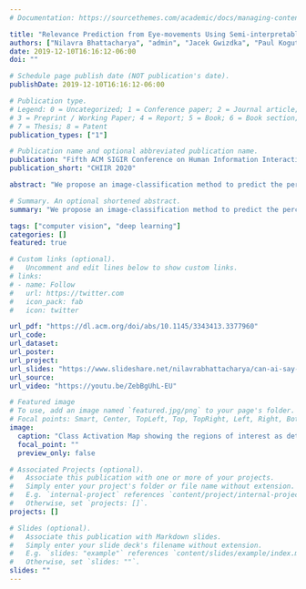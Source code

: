 ```yaml
---
# Documentation: https://sourcethemes.com/academic/docs/managing-content/

title: "Relevance Prediction from Eye-movements Using Semi-interpretable Convolutional Neural Networks"
authors: ["Nilavra Bhattacharya", "admin", "Jacek Gwizdka", "Paul Kogut"]
date: 2019-12-10T16:16:12-06:00
doi: ""

# Schedule page publish date (NOT publication's date).
publishDate: 2019-12-10T16:16:12-06:00

# Publication type.
# Legend: 0 = Uncategorized; 1 = Conference paper; 2 = Journal article;
# 3 = Preprint / Working Paper; 4 = Report; 5 = Book; 6 = Book section;
# 7 = Thesis; 8 = Patent
publication_types: ["1"]

# Publication name and optional abbreviated publication name.
publication: "Fifth ACM SIGIR Conference on Human Information Interaction and Retrieval"
publication_short: "CHIIR 2020"

abstract: "We propose an image-classification method to predict the perceived-relevance of text documents from eye-movements. We conduct an eye-tracking study where participants read short news articles, and rate them as relevant or irrelevant for answering a trigger question. We encode participants' eye-movement scanpaths as images, and use these images to train a convolutional neural network classifier. The classifier is then used to predict the perceived-relevance of news article from the scanpath images. This method is content-independent, and the classifier does not require knowledge of the screen-content, or the participant's information-task. Even with little data, the image classifier can predict perceived-relevance with up to 80% accuracy. When compared to similar eye-tracking studies from the literature, the scanpath image classifier outperforms previously reported metrics by appreciable margins. We also attempt to interpret how the image classifier differentiates between scanpaths on relevant and irrelevant documents."

# Summary. An optional shortened abstract.
summary: "We propose an image-classification method to predict the perceived-relevance of text documents from eye-movements. We conduct an eye-tracking study where participants read short news articles, and rate them as relevant or irrelevant for answering a trigger question. We encode participants' eye-movement scanpaths as images, and use these images to train a convolutional neural network classifier. The classifier is then used to predict the perceived-relevance of news article from the scanpath images. This method is content-independent, and the classifier does not require knowledge of the screen-content, or the participant's information-task. Even with little data, the image classifier can predict perceived-relevance with up to 80% accuracy. When compared to similar eye-tracking studies from the literature, the scanpath image classifier outperforms previously reported metrics by appreciable margins. We also attempt to interpret how the image classifier differentiates between scanpaths on relevant and irrelevant documents."

tags: ["computer vision", "deep learning"]
categories: []
featured: true

# Custom links (optional).
#   Uncomment and edit lines below to show custom links.
# links:
# - name: Follow
#   url: https://twitter.com
#   icon_pack: fab
#   icon: twitter

url_pdf: "https://dl.acm.org/doi/abs/10.1145/3343413.3377960"
url_code:
url_dataset:
url_poster:
url_project:
url_slides: "https://www.slideshare.net/nilavrabhattacharya/can-ai-say-from-our-eyes-when-we-read-relevant-information"
url_source:
url_video: "https://youtu.be/ZebBgUhL-EU"

# Featured image
# To use, add an image named `featured.jpg/png` to your page's folder. 
# Focal points: Smart, Center, TopLeft, Top, TopRight, Left, Right, BottomLeft, Bottom, BottomRight.
image:
  caption: "Class Activation Map showing the regions of interest as determined by our CNN"
  focal_point: ""
  preview_only: false

# Associated Projects (optional).
#   Associate this publication with one or more of your projects.
#   Simply enter your project's folder or file name without extension.
#   E.g. `internal-project` references `content/project/internal-project/index.md`.
#   Otherwise, set `projects: []`.
projects: []

# Slides (optional).
#   Associate this publication with Markdown slides.
#   Simply enter your slide deck's filename without extension.
#   E.g. `slides: "example"` references `content/slides/example/index.md`.
#   Otherwise, set `slides: ""`.
slides: ""
---
```

